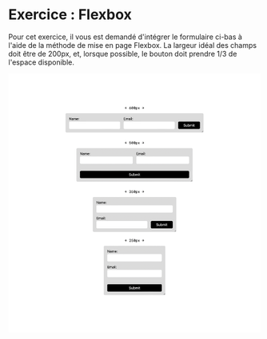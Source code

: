 # Exercice : Flexbox

Pour cet exercice, il vous est demandé d'intégrer le formulaire
ci-bas à l'aide de la méthode de mise en page Flexbox. La largeur
idéal des champs doit être de 200px, et, lorsque possible, le bouton
doit prendre 1/3 de l'espace disponible.

![Illustration du formulaire demandé](formulaire.jpg)
